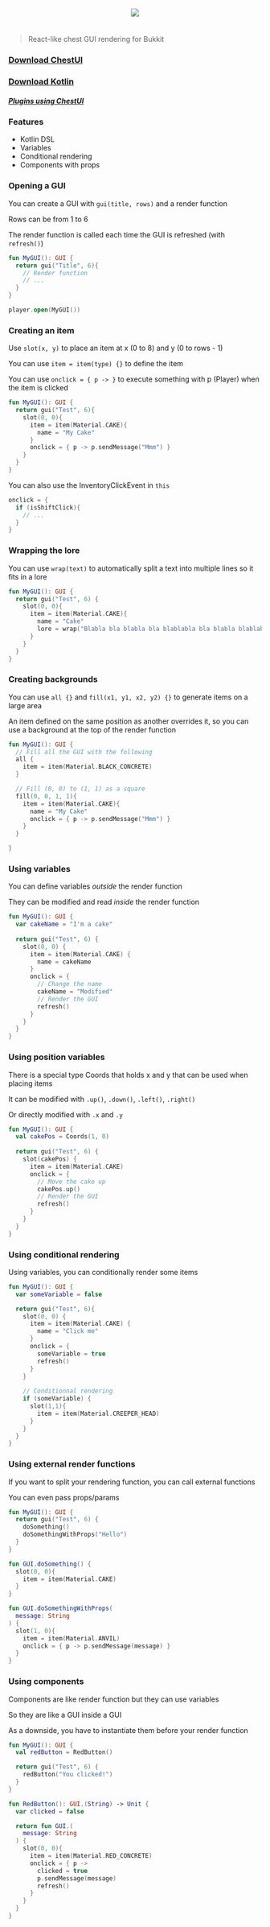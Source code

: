 <h3 align=center>
  <img src="https://i.imgur.com/3Sk1buV.png"/><br><br>
</h3>

> React-like chest GUI rendering for Bukkit

### [Download ChestUI](https://github.com/hazae41/mc-chestui/raw/master/build/libs/chestui-3.0.jar)

### [Download Kotlin](https://github.com/hazae41/mc-chestui/raw/master/build/libs/Kotlin-1.4.10.jar)

##### [Plugins using ChestUI](https://github.com/topics/chestui)

### Features

- Kotlin DSL
- Variables
- Conditional rendering
- Components with props

### Opening a GUI 

You can create a GUI with `gui(title, rows)` and a render function

Rows can be from 1 to 6

The render function is called each time the GUI is refreshed (with `refresh()`)

```kotlin
fun MyGUI(): GUI {
  return gui("Title", 6){
    // Render function
    // ...
  }
}

player.open(MyGUI())
```

### Creating an item

Use `slot(x, y)` to place an item at x (0 to 8) and y (0 to rows - 1)

You can use `item = item(type) {}` to define the item

You can use `onclick = { p -> }` to execute something with p (Player) when the item is clicked

```kotlin
fun MyGUI(): GUI {
  return gui("Test", 6){
    slot(0, 0){
      item = item(Material.CAKE){
        name = "My Cake"
      }
      onclick = { p -> p.sendMessage("Mmm") }
    }
  }
}
```

You can also use the InventoryClickEvent in `this`

````kotlin
onclick = {
  if (isShiftClick){
    // ...
  }
}
````

### Wrapping the lore

You can use `wrap(text)` to automatically split a text into multiple lines so it fits in a lore

```kotlin
fun MyGUI(): GUI {
  return gui("Test", 6) {
    slot(0, 0){
      item = item(Material.CAKE){
        name = "Cake"
        lore = wrap("Blabla bla blabla bla blablabla bla blabla blablabla bla blabla")
      }
    }
  }
}
```

### Creating backgrounds

You can use `all {}` and `fill(x1, y1, x2, y2) {}` to generate items on a large area

An item defined on the same position as another overrides it, so you can use a background at the top of the render function

```kotlin
fun MyGUI(): GUI {
  // Fill all the GUI with the following
  all {
    item = item(Material.BLACK_CONCRETE)
  }

  // Fill (0, 0) to (1, 1) as a square
  fill(0, 0, 1, 1){
    item = item(Material.CAKE){
      name = "My Cake"
      onclick = { p -> p.sendMessage("Mmm") }
    }
  }

}
```

### Using variables

You can define variables *outside* the render function

They can be modified and read *inside* the render function

```kotlin
fun MyGUI(): GUI {
  var cakeName = "I'm a cake"
  
  return gui("Test", 6) {
    slot(0, 0) {
      item = item(Material.CAKE) {
        name = cakeName
      }
      onclick = {
        // Change the name
        cakeName = "Modified"
        // Render the GUI
        refresh()
      }
    }
  }
}
```

### Using position variables

There is a special type Coords that holds x and y that can be used when placing items

It can be modified with `.up()`, `.down()`, `.left()`, `.right()`

Or directly modified with `.x` and `.y`

```kotlin
fun MyGUI(): GUI {
  val cakePos = Coords(1, 0)
  
  return gui("Test", 6) {
    slot(cakePos) {
      item = item(Material.CAKE)
      onclick = {
        // Move the cake up
        cakePos.up()
        // Render the GUI
        refresh()
      }
    }
  }
}
```

### Using conditional rendering

Using variables, you can conditionally render some items

```kotlin
fun MyGUI(): GUI {
  var someVariable = false

  return gui("Test", 6){
    slot(0, 0) {
      item = item(Material.CAKE) {
        name = "Click me"
      }
      onclick = {
        someVariable = true
        refresh()
      }
    }
  
    // Conditionnal rendering
    if (someVariable) {
      slot(1,1){
        item = item(Material.CREEPER_HEAD)
      }
    }
  }
}
```

### Using external render functions

If you want to split your rendering function, you can call external functions

You can even pass props/params

```kotlin
fun MyGUI(): GUI {
  return gui("Test", 6) {
    doSomething()
    doSomethingWithProps("Hello")
  }
}

fun GUI.doSomething() {
  slot(0, 0){
    item = item(Material.CAKE)
  }
}

fun GUI.doSomethingWithProps(
  message: String
) {
  slot(1, 0){
    item = item(Material.ANVIL)
    onclick = { p -> p.sendMessage(message) }
  }
}
```

### Using components

Components are like render function but they can use variables

So they are like a GUI inside a GUI

As a downside, you have to instantiate them before your render function

```kotlin
fun MyGUI(): GUI {
  val redButton = RedButton()  

  return gui("Test", 6) {
    redButton("You clicked!")
  }
}

fun RedButton(): GUI.(String) -> Unit {
  var clicked = false  

  return fun GUI.(
    message: String
  ) {
    slot(0, 0){
      item = item(Material.RED_CONCRETE)
      onclick = { p ->
        clicked = true
        p.sendMessage(message)
        refresh()
      }
    }
  }
}
```



